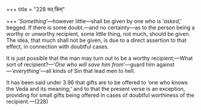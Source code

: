 +++
title = "228 यत् किम्"

+++
‘*Something*’—however little—shall be given by one who is ‘*asked*,’
begged. If there is some doubt,—and no certainty—as to the person being
a worthy or unworthy recipient, some little thing, not much, should be
given. The idea, that much shall not be given, is due to a direct
assertion to that effect, in connection with doubtful cases.

It is just possible that the man may turn out to be a worthy
recipient;—What sort of recipient?—‘*One who will save him from*’—guard
him against—‘*everything*’—all kinds of Sin that lead men to hell.

It has been said under 3.96 that gifts are to be offered to ‘one who
knows the Veda and its meaning;’ and to that the present verse is an
exception, providing for small gifts being offered in cases of doubtful
worthiness of the recipient.—(228)


